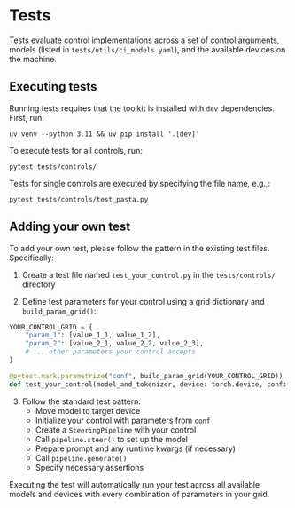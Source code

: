 # Tests

Tests evaluate control implementations across a set of control arguments, models (listed in `tests/utils/ci_models.yaml`),
and the available devices on the machine.

## Executing tests

Running tests requires that the toolkit is installed with `dev` dependencies. First, run:
```commandline
uv venv --python 3.11 && uv pip install '.[dev]'
```
To execute tests for all controls, run:
```commandline
pytest tests/controls/
```
Tests for single controls are executed by specifying the file name, e.g.,:
```commandline
pytest tests/controls/test_pasta.py
```

## Adding your own test

To add your own test, please follow the pattern in the existing test files. Specifically:

1. Create a test file named `test_your_control.py` in the `tests/controls/` directory

2. Define test parameters for your control using a grid dictionary and `build_param_grid()`:
```python
YOUR_CONTROL_GRID = {
    "param_1": [value_1_1, value_1_2],
    "param_2": [value_2_1, value_2_2, value_2_3],
    # ... other parameters your control accepts
}

@pytest.mark.parametrize("conf", build_param_grid(YOUR_CONTROL_GRID))
def test_your_control(model_and_tokenizer, device: torch.device, conf: dict):
```

3. Follow the standard test pattern:
   - Move model to target device
   - Initialize your control with parameters from `conf`
   - Create a `SteeringPipeline` with your control
   - Call `pipeline.steer()` to set up the model
   - Prepare prompt and any runtime kwargs (if necessary)
   - Call `pipeline.generate()`
   - Specify necessary assertions

Executing the test will automatically run your test across all available models and devices with every combination of parameters in your grid.
